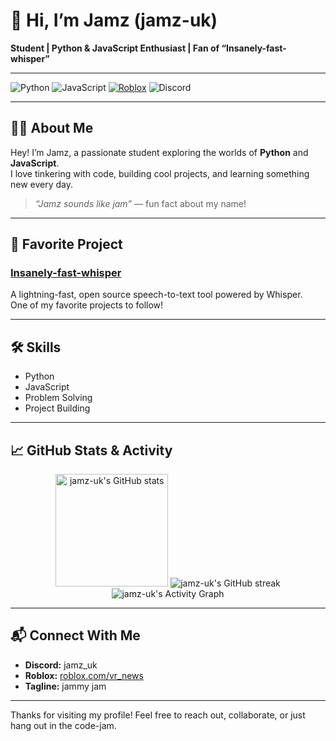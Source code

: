 # 👋 Hi, I’m Jamz (jamz-uk)

**Student | Python & JavaScript Enthusiast | Fan of “Insanely-fast-whisper”**

---

<!-- Badges: Skills and socials -->
![Python](https://img.shields.io/badge/python-3776AB?logo=python&logoColor=white&style=for-the-badge)
![JavaScript](https://img.shields.io/badge/javascript-F7DF1E?logo=javascript&logoColor=black&style=for-the-badge)
[![Roblox](https://img.shields.io/badge/Roblox-roblox.com-blue?style=for-the-badge)](https://roblox.com/vr_news)
![Discord](https://img.shields.io/badge/Discord-jamz_uk-5865F2?logo=discord&logoColor=white&style=for-the-badge)

---

## 👨‍💻 About Me

Hey! I’m Jamz, a passionate student exploring the worlds of **Python** and **JavaScript**.  
I love tinkering with code, building cool projects, and learning something new every day.

> _“Jamz sounds like jam”_ — fun fact about my name!

---

## 🚀 Favorite Project

### [Insanely-fast-whisper](https://github.com/Vaibhavs10/insanely-fast-whisper)
A lightning-fast, open source speech-to-text tool powered by Whisper.  
One of my favorite projects to follow!

---

## 🛠️ Skills

- Python
- JavaScript
- Problem Solving
- Project Building

---

## 📈 GitHub Stats & Activity

<p align="center">
  <img src="https://github-readme-stats.vercel.app/api?username=jamz-uk&show_icons=true&theme=radical" alt="jamz-uk's GitHub stats" height="180"/>
  <img src="https://github-readme-streak-stats.herokuapp.com/?user=jamz-uk&theme=radical" alt="jamz-uk's GitHub streak"/>
  <img src="https://github-readme-activity-graph.cyclic.app/graph?username=jamz-uk&theme=radical" alt="jamz-uk's Activity Graph"/>
</p>

---

## 📬 Connect With Me

- **Discord:** jamz_uk
- **Roblox:** [roblox.com/vr_news](https://roblox.com/vr_news)
- **Tagline:** jammy jam

---

Thanks for visiting my profile! Feel free to reach out, collaborate, or just hang out in the code-jam.
